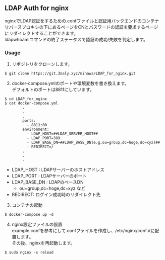 ## LDAP Auth for nginx
nginxでLDAP認証をするための.confファイルと認証用バックエンドのコンテナ  
リバースプロキシの下にあるページをCNとパスワードの認証を要求するページにリダイレクトすることができます。  
ldapwhoamiコマンドの終了ステータスで認証の成功/失敗を判定します。

### Usage
1. リポジトリをクローンします。
```
$ git clone https://git.3naly.xyz/minawa/LDAP_for_nginx.git
```

2. docker-compose.ymlのポートや環境変数を書き換えます。  
デフォルトのポートは8811にしています。  
```
$ cd LDAP_for_nginx
$ cat docker-compose.yml
		.
		.
		.
        ports:
          - 8811:80
        environment:
          - LDAP_HOST=##LDAP_SERVER_HOST##
          - LDAP_PORT=389
          - LDAP_BASE_DN=##LDAP_BASE_DN(e.g.ou=group,dc=hoge,dc=xyz)##
          - REDIRECT=/
		.
		.
		.
```

* LDAP_HOST : LDAPサーバーのホストアドレス
* LDAP_PORT : LDAPサーバーのポート
* LDAP_BASE_DN : LDAPのベースDN 
  - ou=group,dc=hoge,dc=xyz など
* REDIRECT: ログイン成功時のリダイレクト先

3. コンテナの起動
```
$ docker-compose up -d
```

4. nginx設定ファイルの設置  
example.confを参考にして.confファイルを作成し、/etc/nginx/conf.dに配置します。  
その後、nginxを再起動します。

```
$ sudo nginx -s reload
```
